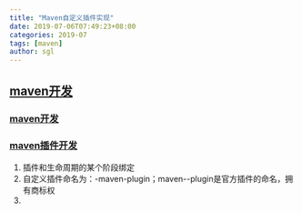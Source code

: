 ```yaml
---
title: "Maven自定义插件实现"
date: 2019-07-06T07:49:23+08:00
categories: 2019-07
tags: [maven]
author: sgl
---
```


[maven开发](http://maven.apache.org/)
---

### [maven开发](http://maven.apache.org/developers/index.html)
### [maven插件开发](http://maven.apache.org/plugin-developers/index.html)
1. 插件和生命周期的某个阶段绑定
2. 自定义插件命名为：<yourplugin>-maven-plugin；maven-<yourplugin>-plugin是官方插件的命名，拥有商标权
3. 